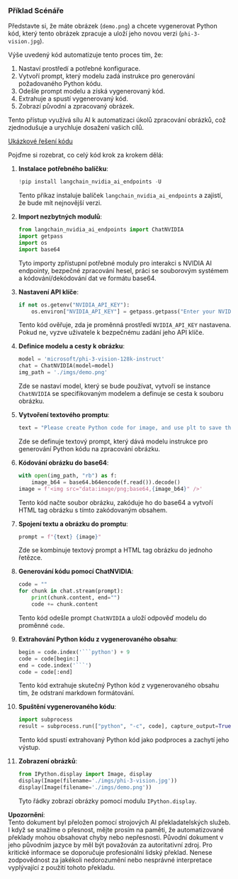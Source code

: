 ### Příklad Scénáře

Představte si, že máte obrázek (`demo.png`) a chcete vygenerovat Python kód, který tento obrázek zpracuje a uloží jeho novou verzi (`phi-3-vision.jpg`).

Výše uvedený kód automatizuje tento proces tím, že:

1. Nastaví prostředí a potřebné konfigurace.
2. Vytvoří prompt, který modelu zadá instrukce pro generování požadovaného Python kódu.
3. Odešle prompt modelu a získá vygenerovaný kód.
4. Extrahuje a spustí vygenerovaný kód.
5. Zobrazí původní a zpracovaný obrázek.

Tento přístup využívá sílu AI k automatizaci úkolů zpracování obrázků, což zjednodušuje a urychluje dosažení vašich cílů.

[Ukázkové řešení kódu](../../../../../../code/06.E2E/E2E_Nvidia_NIM_Phi3_Vision.ipynb)

Pojďme si rozebrat, co celý kód krok za krokem dělá:

1. **Instalace potřebného balíčku**:
    ```python
    !pip install langchain_nvidia_ai_endpoints -U
    ```
    Tento příkaz instaluje balíček `langchain_nvidia_ai_endpoints` a zajistí, že bude mít nejnovější verzi.

2. **Import nezbytných modulů**:
    ```python
    from langchain_nvidia_ai_endpoints import ChatNVIDIA
    import getpass
    import os
    import base64
    ```
    Tyto importy zpřístupní potřebné moduly pro interakci s NVIDIA AI endpointy, bezpečné zpracování hesel, práci se souborovým systémem a kódování/dekódování dat ve formátu base64.

3. **Nastavení API klíče**:
    ```python
    if not os.getenv("NVIDIA_API_KEY"):
        os.environ["NVIDIA_API_KEY"] = getpass.getpass("Enter your NVIDIA API key: ")
    ```
    Tento kód ověřuje, zda je proměnná prostředí `NVIDIA_API_KEY` nastavena. Pokud ne, vyzve uživatele k bezpečnému zadání jeho API klíče.

4. **Definice modelu a cesty k obrázku**:
    ```python
    model = 'microsoft/phi-3-vision-128k-instruct'
    chat = ChatNVIDIA(model=model)
    img_path = './imgs/demo.png'
    ```
    Zde se nastaví model, který se bude používat, vytvoří se instance `ChatNVIDIA` se specifikovaným modelem a definuje se cesta k souboru obrázku.

5. **Vytvoření textového promptu**:
    ```python
    text = "Please create Python code for image, and use plt to save the new picture under imgs/ and name it phi-3-vision.jpg."
    ```
    Zde se definuje textový prompt, který dává modelu instrukce pro generování Python kódu na zpracování obrázku.

6. **Kódování obrázku do base64**:
    ```python
    with open(img_path, "rb") as f:
        image_b64 = base64.b64encode(f.read()).decode()
    image = f'<img src="data:image/png;base64,{image_b64}" />'
    ```
    Tento kód načte soubor obrázku, zakóduje ho do base64 a vytvoří HTML tag obrázku s tímto zakódovaným obsahem.

7. **Spojení textu a obrázku do promptu**:
    ```python
    prompt = f"{text} {image}"
    ```
    Zde se kombinuje textový prompt a HTML tag obrázku do jednoho řetězce.

8. **Generování kódu pomocí ChatNVIDIA**:
    ```python
    code = ""
    for chunk in chat.stream(prompt):
        print(chunk.content, end="")
        code += chunk.content
    ```
    Tento kód odešle prompt `ChatNVIDIA` a uloží odpověď modelu do proměnné `code`.

9. **Extrahování Python kódu z vygenerovaného obsahu**:
    ```python
    begin = code.index('```python') + 9
    code = code[begin:]
    end = code.index('```')
    code = code[:end]
    ```
    Tento kód extrahuje skutečný Python kód z vygenerovaného obsahu tím, že odstraní markdown formátování.

10. **Spuštění vygenerovaného kódu**:
    ```python
    import subprocess
    result = subprocess.run(["python", "-c", code], capture_output=True)
    ```
    Tento kód spustí extrahovaný Python kód jako podproces a zachytí jeho výstup.

11. **Zobrazení obrázků**:
    ```python
    from IPython.display import Image, display
    display(Image(filename='./imgs/phi-3-vision.jpg'))
    display(Image(filename='./imgs/demo.png'))
    ```
    Tyto řádky zobrazí obrázky pomocí modulu `IPython.display`.

**Upozornění**:  
Tento dokument byl přeložen pomocí strojových AI překladatelských služeb. I když se snažíme o přesnost, mějte prosím na paměti, že automatizované překlady mohou obsahovat chyby nebo nepřesnosti. Původní dokument v jeho původním jazyce by měl být považován za autoritativní zdroj. Pro kritické informace se doporučuje profesionální lidský překlad. Nenese zodpovědnost za jakékoli nedorozumění nebo nesprávné interpretace vyplývající z použití tohoto překladu.